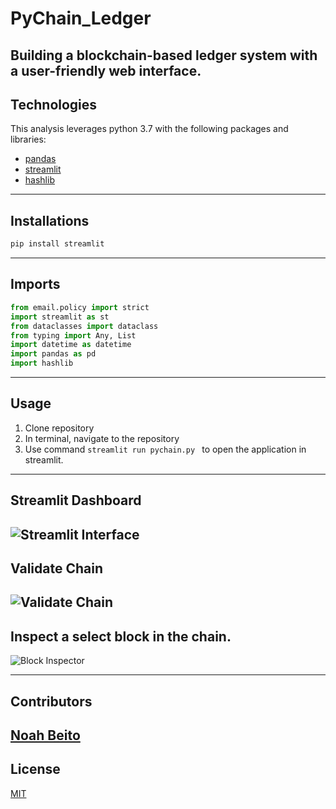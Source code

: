 # PyChain_Ledger
Building a blockchain-based ledger system with a user-friendly web interface.
---
## Technologies
This analysis leverages python 3.7 with the following packages and libraries:
* [pandas](https://github.com/pandas-dev/pandas)
* [streamlit](https://streamlit.io/)
* [hashlib](https://docs.python.org/3/library/hashlib.html)
---
## Installations
```python
pip install streamlit
```
---
## Imports
```python
from email.policy import strict
import streamlit as st
from dataclasses import dataclass
from typing import Any, List
import datetime as datetime
import pandas as pd
import hashlib
```
---
## Usage
1) Clone repository
2) In terminal, navigate to the repository
3) Use command ```streamlit run pychain.py ``` to open the application in streamlit. 
---
## Streamlit Dashboard
![Streamlit Interface](https://user-images.githubusercontent.com/90667844/152048026-8bc7af63-c35f-49ff-9c35-62cd270b9a35.png)
---
## Validate Chain
![Validate Chain](https://user-images.githubusercontent.com/90667844/152048450-85387c31-d294-4399-ad7f-c10dbf54cb86.png)
---
## Inspect a select block in the chain. 
![Block Inspector](https://user-images.githubusercontent.com/90667844/152048585-b0021227-5183-46a2-96c9-2c8d6512845e.png)

---
## Contributors
[Noah Beito](https://www.linkedin.com/in/noah-beito/)
---
## License
[MIT](https://github.com/git/git-scm.com/blob/main/MIT-LICENSE.txt)

